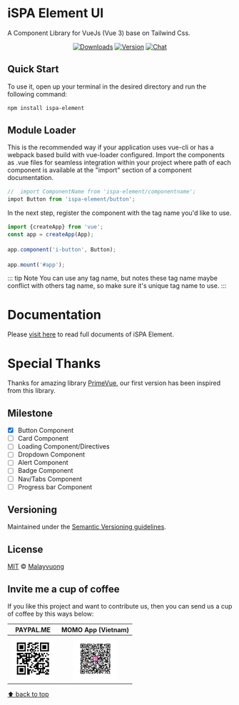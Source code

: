 # iSPA Element UI

A Component Library for VueJs (Vue 3) base on Tailwind Css.

<p align="center">
  <a href="https://npmcharts.com/compare/ispa-element?minimal=true"><img src="https://img.shields.io/npm/dm/ispa-element.svg?sanitize=true" alt="Downloads"></a>
  <a href="https://www.npmjs.com/package/ispa-element"><img src="https://img.shields.io/npm/v/ispa-element.svg?sanitize=true" alt="Version"></a>
  <a href="https://m.me/malayvuong"><img src="https://img.shields.io/badge/chat-messenger-green" alt="Chat"></a>
</p>

## Quick Start
To use it, open up your terminal in the desired directory and run the following command:

```sh
npm install ispa-element
```

## Module Loader
This is the recommended way if your application uses vue-cli or has a webpack based build with vue-loader configured. Import the components as .vue files for seamless integration within your project where path of each component is available at the "import" section of a component documentation.
```js
//  import ComponentName from 'ispa-element/componentname';
impot Button from 'ispa-element/button';
```
In the next step, register the component with the tag name you'd like to use.

```js
import {createApp} from 'vue';
const app = createApp(App);

app.component('i-button', Button);

app.mount('#app');
```
::: tip Note
You can use any tag name, but notes these tag name maybe conflict with others tag name, so make sure it's unique tag name to use.
:::

# Documentation
Please [visit here](https://ispa.io/docs/ispa-element/components/) to read full documents of iSPA Element.

# Special Thanks
Thanks for amazing library [PrimeVue](https://primefaces.org/primevue/showcase/#/), our first version has been inspired from this library.

## Milestone

- [x] Button Component
- [ ] Card Component
- [ ] Loading Component/Directives
- [ ] Dropdown Component
- [ ] Alert Component
- [ ] Badge Component
- [ ] Nav/Tabs Component
- [ ] Progress bar Component

## Versioning

Maintained under the [Semantic Versioning guidelines](https://semver.org/).

## License

[MIT](https://opensource.org/licenses/MIT) © [Malayvuong](https://malayvuong.com/)

## Invite me a cup of coffee
If you like this project and want to contribute us, then you can send us a cup of coffee by this ways below:

| PAYPAL.ME            | MOMO App (Vietnam) |
|:--------------------:|:------------------:|
| <img src="./assets/qr-code-paypal.png" style="max-width: 100px;" alt="support us"> | <img src="./assets/qr-code-momo.jpg" style="max-width: 100px;" alt="support us"> |

[⬆ back to top](#ispa-element-ui)
